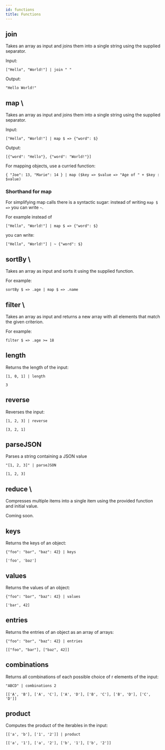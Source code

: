 ```yaml
---
id: functions
title: Functions
---
```


## join

Takes an array as input and joins them into a single string using the supplied
separator.

Input:

```
["Hello", "World!"] | join " "
```

Output:

```
"Hello World!"
```

## map \

Takes an array as input and joins them into a single string using the supplied
separator.

Input:

```
["Hello", "World!"] | map $ => {"word": $}
```

Output:

```
[{"word": "Hello"}, {"word": "World!"}]
```

For mapping objects, use a curried function:

```
{ "Joe": 13, "Marie": 14 } | map ($key => $value => "Age of " + $key : $value)
```


### Shorthand for map

For simplifying map calls there is a syntactic sugar: instead of writing `map $ =>` you can write `~`.

For example instead of

```
["Hello", "World!"] | map $ => {"word": $}
```

you can write:

```
["Hello", "World!"] | ~ {"word": $}
```

## sortBy \

Takes an array as input and sorts it using the supplied function.

For example:

```
sortBy $ => .age | map $ => .name
```

## filter \

Takes an array as input and returns a new array with all elements that match
the given criterion.

For example:

```
filter $ => .age >= 18
```

## length

Returns the length of the input:

```
[1, 0, 1] | length
```

```
3
```

## reverse

Reverses the input:

```
[1, 2, 3] | reverse
```

```
[3, 2, 1]
```

## parseJSON

Parses a string containing a JSON value

```
"[1, 2, 3]" | parseJSON
```

```
[1, 2, 3]
```

## reduce \

Compresses multiple items into a single item using the provided function and
initial value.

Coming soon.

## keys

Returns the keys of an object:

```
{"foo": "bar", "baz": 42} | keys
```

```
['foo', 'baz']
```

## values

Returns the values of an object:

```
{"foo": "bar", "baz": 42} | values
```

```
['bar', 42]
```

## entries

Returns the entries of an object as an array of arrays:

```
{"foo": "bar", "baz": 42} | entries
```

```
[["foo", "bar"], ["baz", 42]]
```

## combinations

Returns all combinations of each possible choice of r elements of the input:

```
"ABCD" | combinations 2
```

```
[['A', 'B'], ['A', 'C'], ['A', 'D'], ['B', 'C'], ['B', 'D'], ['C', 'D']]
```

## product

Computes the product of the iterables in the input:

```
[['a', 'b'], ['1', '2']] | product
```

```
[['a', '1'], ['a', '2'], ['b', '1'], ['b', '2']]
```
